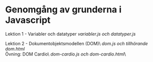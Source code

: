 # Genomgång av grunderna i Javascript

Lektion 1 - Variabler och datatyper
            *variabler.js och datatyper.js*
            

Lektion 2 - Dokumentobjektsmodellen (DOM)\ 
            *dom.js och tillhörande dom.html*\
            Övning: DOM Cardio\ 
            *dom-cardio.js och dom-cardio.html*\
